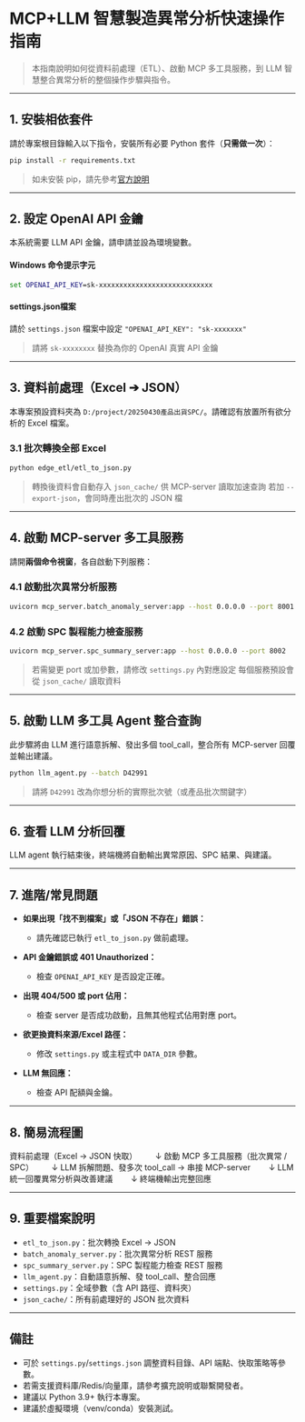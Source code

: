 # MCP+LLM 智慧製造異常分析快速操作指南

> 本指南說明如何從資料前處理（ETL）、啟動 MCP 多工具服務，到 LLM 智慧整合異常分析的整個操作步驟與指令。

---

## 1. 安裝相依套件

請於專案根目錄輸入以下指令，安裝所有必要 Python 套件（**只需做一次**）：

```bash
pip install -r requirements.txt
```

> 如未安裝 pip，請先參考[官方說明](https://pip.pypa.io/en/stable/installation/)

---

## 2. 設定 OpenAI API 金鑰

本系統需要 LLM API 金鑰，請申請並設為環境變數。

#### Windows 命令提示字元

```cmd
set OPENAI_API_KEY=sk-xxxxxxxxxxxxxxxxxxxxxxxxxxxx
```

#### settings.json檔案

請於 `settings.json` 檔案中設定 `"OPENAI_API_KEY": "sk-xxxxxxx"`

> 請將 `sk-xxxxxxxx` 替換為你的 OpenAI 真實 API 金鑰

---

## 3. 資料前處理（Excel ➔ JSON）

本專案預設資料夾為 `D:/project/20250430產品出貨SPC/`。請確認有放置所有欲分析的 Excel 檔案。

### 3.1 批次轉換全部 Excel

```bash
python edge_etl/etl_to_json.py
```

> 轉換後資料會自動存入 `json_cache/` 供 MCP-server 讀取加速查詢
> 若加 `--export-json`，會同時產出批次的 JSON 檔

---

## 4. 啟動 MCP-server 多工具服務

請開**兩個命令視窗**，各自啟動下列服務：

### 4.1 啟動批次異常分析服務

```bash
uvicorn mcp_server.batch_anomaly_server:app --host 0.0.0.0 --port 8001
```

### 4.2 啟動 SPC 製程能力檢查服務

```bash
uvicorn mcp_server.spc_summary_server:app --host 0.0.0.0 --port 8002
```

> 若需變更 port 或加參數，請修改 `settings.py` 內對應設定
> 每個服務預設會從 `json_cache/` 讀取資料

---

## 5. 啟動 LLM 多工具 Agent 整合查詢

此步驟將由 LLM 進行語意拆解、發出多個 tool\_call，整合所有 MCP-server 回覆並輸出建議。

```bash
python llm_agent.py --batch D42991
```

> 請將 `D42991` 改為你想分析的實際批次號（或產品批次關鍵字）

---

## 6. 查看 LLM 分析回覆

LLM agent 執行結束後，終端機將自動輸出異常原因、SPC 結果、與建議。

---

## 7. 進階/常見問題

* **如果出現「找不到檔案」或「JSON 不存在」錯誤：**
  * 請先確認已執行 `etl_to_json.py` 做前處理。

* **API 金鑰錯誤或 401 Unauthorized：**
  * 檢查 `OPENAI_API_KEY` 是否設定正確。

* **出現 404/500 或 port 佔用：**
  * 檢查 server 是否成功啟動，且無其他程式佔用對應 port。

* **欲更換資料來源/Excel 路徑：**
  * 修改 `settings.py` 或主程式中 `DATA_DIR` 參數。

* **LLM 無回應：**
  * 檢查 API 配額與金鑰。

---

## 8. 簡易流程圖

資料前處理（Excel → JSON 快取）
　　↓
啟動 MCP 多工具服務（批次異常 / SPC）
　　↓
LLM 拆解問題、發多次 tool\_call → 串接 MCP-server
　　↓
LLM 統一回覆異常分析與改善建議
　　↓
終端機輸出完整回應

---

## 9. 重要檔案說明

* `etl_to_json.py`：批次轉換 Excel → JSON
* `batch_anomaly_server.py`：批次異常分析 REST 服務
* `spc_summary_server.py`：SPC 製程能力檢查 REST 服務
* `llm_agent.py`：自動語意拆解、發 tool\_call、整合回應
* `settings.py`：全域參數（含 API 路徑、資料夾）
* `json_cache/`：所有前處理好的 JSON 批次資料

---

## 備註

* 可於 `settings.py`/`settings.json` 調整資料目錄、API 端點、快取策略等參數。
* 若需支援資料庫/Redis/向量庫，請參考擴充說明或聯繫開發者。
* 建議以 Python 3.9+ 執行本專案。
* 建議於虛擬環境（venv/conda）安裝測試。
